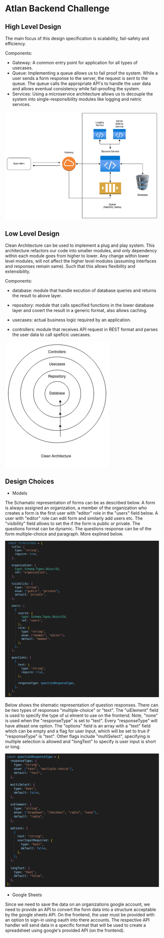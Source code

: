# Atlan Backend Challenge

## High Level Design

The main focus of this design specification is scalability, fail-safety and efficiency.

Components:

- Gateway: A common entry point for application for all types of usecases.
- Queue: Implementing a queue allows us to fail proof the system. While a user sends a form response to the server, the request is sent to the queue. The queue calls the appropriate API's to handle the user data and allows eventual consistency while fail-proofing the system.
- Services: Using a microservice architecture allows us to decouple the system into single-responsibility modules like logging and netric services.


![](/doc/high_level_design.png)


## Low Level Design

Clean Architecture can be used to implement a plug and play system. This architecture refactors our code into smaller modules, and only dependency within each module goes from higher to lower. Any change within lower level modules, will not affect the higher level modules (assuming interfaces and responses remain same). Such that this allows flexibility and extensibility.

Components:

- database: module that handle excution of database queries and returns the result to above layer.

- repository: module that calls specified functions in the lower database layer and covert the result in a generic format, also allows caching.

- usecases: actual business logic required by an application.

- controllers: module that receives API request in REST format and parses the user data to call speficic usecases.

![](/doc/low_level_design.png)


## Design Choices

- Models


The Schamatic representation of forms can be as described below. A form is always assigned an organization, a member of the organization who creates a form is the first user with "editor" role in the "users" field below. A user with "editor" role can edit form and similarly add users etc. The "visibility" field allows to set the if the form is public or private. The questions format can be dynamic. The questions response can be of the form multiple-choice and paragraph. More explined below.

![](/doc/formsSchema.png)


Below shows the shematic representation of question responses. There can be two types of responses "multiple-choice" or "text". The "uiElement" field is used to specify the type of ui elment to use on the frontend. Note, "none" is used when the "responseType" is set to "text". Every "responseType" will have atleast one option. The "options" field is an array with a "text" field which can be empty and a flag for user Input, which will be set to true if "responseType" is "text". Other flags include "multiSelect", specifying is multiple selection is allowed and "longText" to specify is user input is short or long.  

![](/doc/questionResponseType.png)

- Google Sheets

Since we need to save the data on an organizations google account, we need to provide an API to convert the form data into a structure acceptable by the google sheets API. On the frontend, the user must be provided with an option to sign-in using oauth into there accounts. The respective API handler will send data in a specific format that will be used to create a spreadsheet using google's provided API (on the frontend).   

